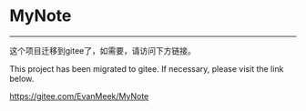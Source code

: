 # MyNote
---

这个项目迁移到gitee了，如需要，请访问下方链接。

This project has been migrated to gitee. If necessary, please visit the link below.

<https://gitee.com/EvanMeek/MyNote>

